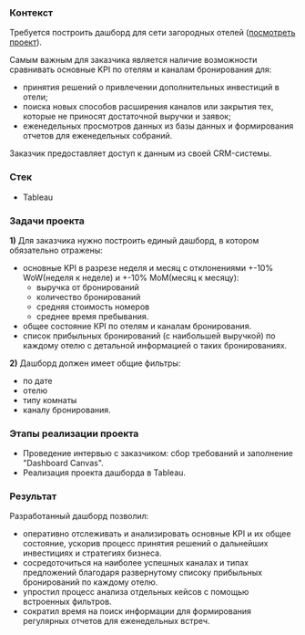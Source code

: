 ### Контекст
Требуется построить дашборд для сети загородных отелей ([посмотреть проект](https://public.tableau.com/app/profile/ekaterina.chezhina/viz/Hospitality_17235860333150/Hospitality)). 

Самым важным для заказчика является наличие возможности сравнивать основные KPI по отелям и каналам бронирования для:
 - принятия решений о привлечении дополнительных инвестиций в отели;
 - поиска новых способов расширения каналов или закрытия теx, которые не приносят достаточной выручки и заявок;
 - еженедельных просмотров данных из базы данных и формирования отчетов для еженедельных собраний.

Заказчик предоставляет доступ к данным из своей CRM-системы. 

### Стек
 - Tableau

### Задачи проекта
**1)** Для заказчика нужно построить единый дашборд, в котором обязательно отражены:
 - основные KPI в разрезе неделя и месяц с отклонениями +-10% WoW(неделя к неделе) и +-10% MoM(месяц к месяцу):
    - выручка от бронирований
    - количество бронирований
    - средняя стоимость номеров
    - среднее время пребывания.
 - общее состояние КPI по отелям и каналам бронирования.
 - список прибыльных бронирований (c наибольшей выручкой) по каждому отелю с детальной информацией о таких бронированиях.

**2)** Дашборд должен имеет общие фильтры:
 - по дате
 - отелю
 - типу комнаты
 - каналу бронирования.

### Этапы реализации проекта
 - Проведение интервью с заказчиком: сбор требований и заполнение "Dashboard Canvas".
 - Реализация проекта дашборда в Tableau.

### Результат
Разработанный дашборд позволил:
- оперативно отслеживать и анализировать основные KPI и их общее состояние, ускорив процесс принятия решений о дальнейших инвестициях и стратегиях бизнеса.
- сосредоточиться на наиболее успешных каналах и типах предложений благодаря развернутому списоку прибыльных бронирований по каждому отелю.
- упростил процесс анализа отдельных кейсов с помощью встроенных фильтров.
- сократил время на поиск информации для формирования регулярных отчетов для еженедельных встреч.
